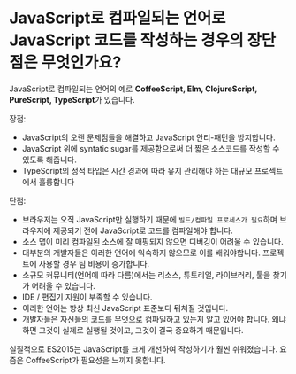 # JavaScript로 컴파일되는 언어로 JavaScript 코드를 작성하는 경우의 장단점은 무엇인가요? #

JavaScript로 컴파일되는 언어의 예로 **CoffeeScript, Elm, ClojureScript, PureScript, TypeScript**가 있습니다.

장점:

- JavaScript의 오랜 문제점들을 해결하고 JavaScript 안티-패턴을 방지합니다.  
- JavaScript 위에 syntatic sugar를 제공함으로써 더 짧은 소스코드를 작성할 수 있도록 해줍니다.
- TypeScript의 정적 타입은 시간 경과에 따라 유지 관리해야 하는 대규모 프로젝트에서 훌륭합니다  

단점:

- 브라우저는 오직 JavaScript만 실행하기 때문에 `빌드/컴파일 프로세스가 필요`하며 브라우저에 제공되기 전에 JavaScript로 코드를 컴파일해야 합니다.  
- 소스 맵이 미리 컴파일된 소스에 잘 매핑되지 않으면 디버깅이 어려울 수 있습니다.  
- 대부분의 개발자들은 이러한 언어에 익숙하지 않으므로 이를 배워야합니다. 프로젝트에 사용할 경우 팀 비용이 증가합니다.  
- 소규모 커뮤니티(언어에 따라 다름)에서는 리소스, 튜토리얼, 라이브러리, 툴을 찾기가 어려울 수 있습니다.  
- IDE / 편집기 지원이 부족할 수 있습니다.  
- 이러한 언어는 항상 최신 JavaScript 표준보다 뒤쳐질 것입니다.
- 개발자들은 자신들의 코드를 무엇으로 컴파일하고 있는지 알고 있어야 합니다. 왜냐하면 그것이 실제로 실행될 것이고, 그것이 결국 중요하기 때문입니다.  

실질적으로 ES2015는 JavaScript를 크게 개선하여 작성하기가 훨씬 쉬워졌습니다. 요즘은 CoffeeScript가 필요성을 느끼지 못합니다.
